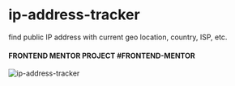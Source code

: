 # ip-address-tracker
find public IP address with current geo location, country, ISP, etc.
#### FRONTEND MENTOR PROJECT #FRONTEND-MENTOR

![ip-address-tracker](https://user-images.githubusercontent.com/83957658/184950391-3d51bece-5256-469f-a30f-47030da86dab.png)
